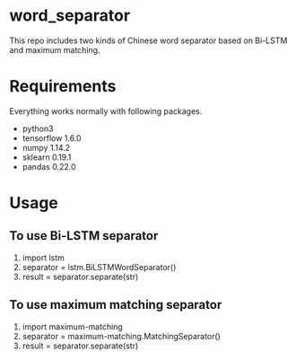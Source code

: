 # word_separator
This repo includes two kinds of Chinese word separator based on Bi-LSTM and maximum matching.

# Requirements
Everything works normally with following packages.
+ python3
+ tensorflow 1.6.0
+ numpy 1.14.2
+ sklearn 0.19.1
+ pandas 0.22.0


# Usage
## To use Bi-LSTM separator
1. import lstm
2. separator = lstm.BiLSTMWordSeparator()
3. result = separator.separate(str)
## To use maximum matching separator
1. import maximum-matching
2. separator = maximum-matching.MatchingSeparator()
3. result = separator.separate(str)
